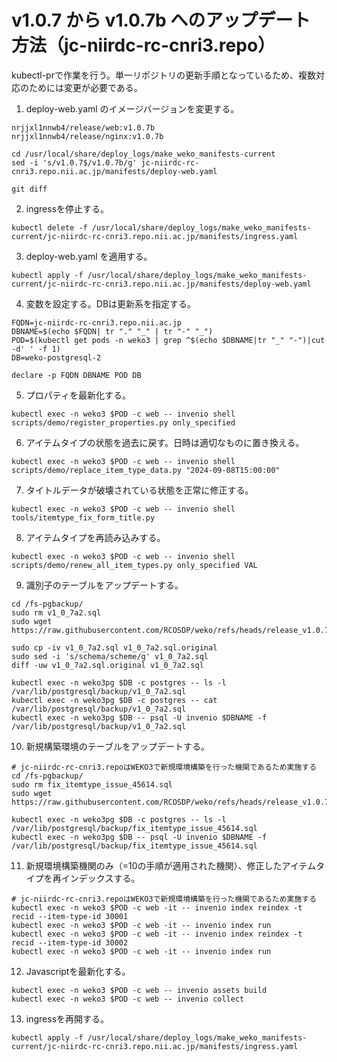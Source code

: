 # v1.0.7 から v1.0.7b へのアップデート方法（jc-niirdc-rc-cnri3.repo）

kubectl-prで作業を行う。単一リポジトリの更新手順となっているため、複数対応のためには変更が必要である。

1. deploy-web.yaml のイメージバージョンを変更する。

```
nrjjxl1nnwb4/release/web:v1.0.7b
nrjjxl1nnwb4/release/nginx:v1.0.7b
```

```
cd /usr/local/share/deploy_logs/make_weko_manifests-current
sed -i 's/v1.0.7$/v1.0.7b/g' jc-niirdc-rc-cnri3.repo.nii.ac.jp/manifests/deploy-web.yaml

git diff
````

2. ingressを停止する。

```
kubectl delete -f /usr/local/share/deploy_logs/make_weko_manifests-current/jc-niirdc-rc-cnri3.repo.nii.ac.jp/manifests/ingress.yaml
```

3. deploy-web.yaml を適用する。


```
kubectl apply -f /usr/local/share/deploy_logs/make_weko_manifests-current/jc-niirdc-rc-cnri3.repo.nii.ac.jp/manifests/deploy-web.yaml
```

4. 変数を設定する。DBは更新系を指定する。

```
FQDN=jc-niirdc-rc-cnri3.repo.nii.ac.jp
DBNAME=$(echo $FQDN| tr "." "_" | tr "-" "_")
POD=$(kubectl get pods -n weko3 | grep ^$(echo $DBNAME|tr "_" "-")|cut -d' ' -f 1)
DB=weko-postgresql-2

declare -p FQDN DBNAME POD DB
```

5. プロパティを最新化する。

```
kubectl exec -n weko3 $POD -c web -- invenio shell scripts/demo/register_properties.py only_specified
```

6. アイテムタイプの状態を過去に戻す。日時は適切なものに置き換える。

```
kubectl exec -n weko3 $POD -c web -- invenio shell scripts/demo/replace_item_type_data.py "2024-09-08T15:00:00"
```

7. タイトルデータが破壊されている状態を正常に修正する。

```
kubectl exec -n weko3 $POD -c web -- invenio shell tools/itemtype_fix_form_title.py
```

8. アイテムタイプを再読み込みする。

```
kubectl exec -n weko3 $POD -c web -- invenio shell scripts/demo/renew_all_item_types.py only_specified VAL
```

9. 識別子のテーブルをアップデートする。

```
cd /fs-pgbackup/
sudo rm v1_0_7a2.sql
sudo wget https://raw.githubusercontent.com/RCOSDP/weko/refs/heads/release_v1.0.7b/postgresql/update/v1_0_7a2.sql

sudo cp -iv v1_0_7a2.sql v1_0_7a2.sql.original
sudo sed -i 's/schema/scheme/g' v1_0_7a2.sql
diff -uw v1_0_7a2.sql.original v1_0_7a2.sql

kubectl exec -n weko3pg $DB -c postgres -- ls -l /var/lib/postgresql/backup/v1_0_7a2.sql
kubectl exec -n weko3pg $DB -c postgres -- cat /var/lib/postgresql/backup/v1_0_7a2.sql
kubectl exec -n weko3pg $DB -- psql -U invenio $DBNAME -f /var/lib/postgresql/backup/v1_0_7a2.sql
```

10. 新規構築環境のテーブルをアップデートする。 

```
# jc-niirdc-rc-cnri3.repoはWEKO3で新規環境構築を行った機関であるため実施する
cd /fs-pgbackup/
sudo rm fix_itemtype_issue_45614.sql
sudo wget https://raw.githubusercontent.com/RCOSDP/weko/refs/heads/release_v1.0.7b/postgresql/ddl/fix_itemtype_issue_45614.sql

kubectl exec -n weko3pg $DB -c postgres -- ls -l /var/lib/postgresql/backup/fix_itemtype_issue_45614.sql
kubectl exec -n weko3pg $DB -- psql -U invenio $DBNAME -f /var/lib/postgresql/backup/fix_itemtype_issue_45614.sql
```

11. 新規環境構築機関のみ（=10の手順が適用された機関）、修正したアイテムタイプを再インデックスする。

```
# jc-niirdc-rc-cnri3.repoはWEKO3で新規環境構築を行った機関であるため実施する
kubectl exec -n weko3 $POD -c web -it -- invenio index reindex -t recid --item-type-id 30001
kubectl exec -n weko3 $POD -c web -it -- invenio index run
kubectl exec -n weko3 $POD -c web -it -- invenio index reindex -t recid --item-type-id 30002
kubectl exec -n weko3 $POD -c web -it -- invenio index run
```

12. Javascriptを最新化する。

```
kubectl exec -n weko3 $POD -c web -- invenio assets build
kubectl exec -n weko3 $POD -c web -- invenio collect
```

13. ingressを再開する。

```
kubectl apply -f /usr/local/share/deploy_logs/make_weko_manifests-current/jc-niirdc-rc-cnri3.repo.nii.ac.jp/manifests/ingress.yaml
```
